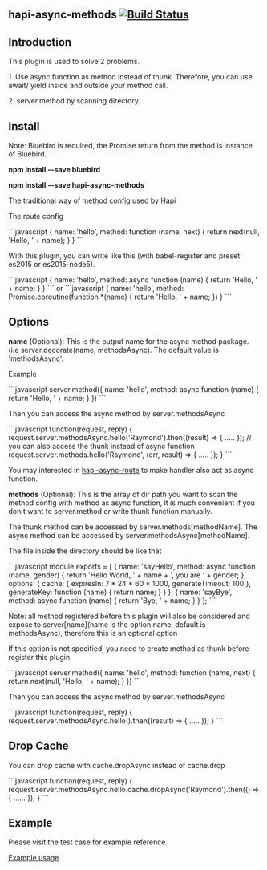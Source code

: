 ## hapi-async-methods [![Build Status](https://travis-ci.org/raymondsze/hapi-async-methods.svg)](https://travis-ci.org/raymondsze/hapi-async-methods.svg?branch=master)
## Introduction
<p>This plugin is used to solve 2 problems.</p>
<p>1. Use async function as method instead of thunk. Therefore, you can use await/ yield inside and outside your method call.</p>
<p>2. server.method by scanning directory.</p>

## Install
<p>Note: Bluebird is required, the Promise return from the method is instance of Bluebird.</p>
<p><b>npm install --save bluebird</b></p>

<p><b>npm install --save hapi-async-methods</b></p>

<p>The traditional way of method config used by Hapi</p>
<p>The route config</p>
```javascript
{
  name: 'hello',
  method: function (name, next) {
    return next(null, 'Hello, ' + name);
  }
}
```
<p>With this plugin, you can write like this (with babel-register and preset es2015 or es2015-node5).</p>
```javascript
{
  name: 'hello',
  method: async function (name) {
    return 'Hello, ' + name;
  }
}
```
or
```javascript
{
  name: 'hello',
  method: Promise.coroutine(function *(name) {
    return 'Hello, ' + name;
  })
}
```

## Options
<p><b>name</b> (Optional): This is the output name for the async method package. (i.e server.decorate(name, methodsAsync). The default value is 'methodsAsync'.</p>
<p>Example</p>
```javascript
server.method({
  name: 'hello',
  method: async function (name) {
    return 'Hello, ' + name;
  }
})
```
<p>Then you can access the async method by server.methodsAsync</p>
```javascript
function(request, reply) {
  request.server.methodsAsync.hello('Raymond').then((result) => {
    .....
  });
  // you can also access the thunk instead of async function
  request.server.methods.hello('Raymond', (err, result) => {
    .....
  });
}
```
<p>You may interested in <a href="https://github.com/raymondsze/hapi-async-routes">hapi-async-route</a> to make handler also act as async function.</p>
<p><b>methods</b> (Optional): This is the array of dir path you want to scan the method config with method as async function, it is much convenient if you don't want to server.method or write thunk function manually.</p>
<p>The thunk method can be accessed by server.methods[methodName]. The async method can be accessed by server.methodsAsync[methodName].</p>
<p>The file inside the directory should be like that</p>
```javascript
module.exports = [
  {
    name: 'sayHello',
    method: async function (name, gender) {
      return 'Hello World, ' + name + ', you are ' + gender;
    },
    options: {
      cache: {
        expiresIn: 7 * 24 * 60 * 1000,
        generateTimeout: 100
      },
      generateKey: function (name) {
        return name;
      }
    }
  },
  {
    name: 'sayBye',
    method: async function (name) {
      return 'Bye, ' + name;
    }
  }
];
```
<p>Note: all method registered before this plugin will also be considered and expose to server[name](name is the option name, default is methodsAsync), therefore this is an optional option</p>
<p>If this option is not specified, you need to create method as thunk before register this plugin</p>
```javascript
server.method({
  name: 'hello',
  method: function (name, next) {
    return next(null, 'Hello, ' + name);
  }
})
```
<p>Then you can access the async method by server.methodsAsync</p>
```javascript
function(request, reply) {
  request.server.methodsAsync.hello().then((result) => {
    .....
  });
}
```

## Drop Cache
<p>You can drop cache with cache.dropAsync instead of cache.drop</p>
```javascript
function(request, reply) {
  request.server.methodsAsync.hello.cache.dropAsync('Raymond').then(() => {
    ......
  });
}
```

## Example
<p>Please visit the test case for example reference. </p>
<a href= "https://github.com/raymondsze/hapi-async-methods/tree/master/test">Example usage</a>